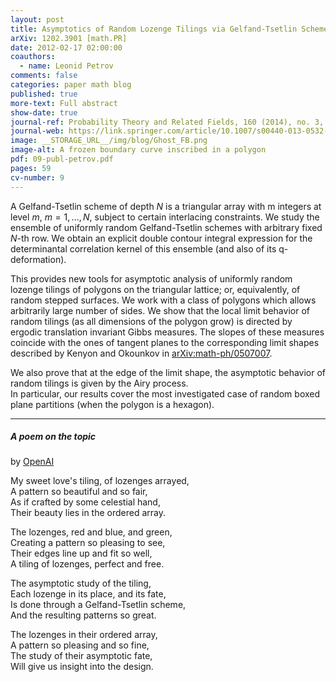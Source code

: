 ```yaml
---
layout: post
title: Asymptotics of Random Lozenge Tilings via Gelfand-Tsetlin Schemes
arXiv: 1202.3901 [math.PR]
date: 2012-02-17 02:00:00
coauthors:
  - name: Leonid Petrov
comments: false
categories: paper math blog
published: true
more-text: Full abstract
show-date: true
journal-ref: Probability Theory and Related Fields, 160 (2014), no. 3, 429-487
journal-web: https://link.springer.com/article/10.1007/s00440-013-0532-x
image: __STORAGE_URL__/img/blog/Ghost_FB.png
image-alt: A frozen boundary curve inscribed in a polygon
pdf: 09-publ-petrov.pdf
pages: 59
cv-number: 9
---
```


A Gelfand-Tsetlin scheme of depth $N$ is a triangular array with m integers at
level $m$, $m=1,\ldots,N$, subject to certain interlacing constraints. We study the
ensemble of uniformly random Gelfand-Tsetlin schemes with arbitrary fixed $N$-th
row. We obtain an explicit double contour integral expression for the
determinantal correlation kernel of this ensemble (and also of its
q-deformation).<!--more-->

This provides new tools for asymptotic analysis of uniformly random lozenge
tilings of polygons on the triangular lattice; or, equivalently, of random
stepped surfaces. We work with a class of polygons which allows arbitrarily
large number of sides. We show that the local limit behavior of random tilings
(as all dimensions of the polygon grow) is directed by ergodic translation
invariant Gibbs measures. The slopes of these measures coincide with the ones
of tangent planes to the corresponding limit shapes described by Kenyon and
Okounkov in <a href="https://arxiv.org/abs/math-ph/0507007">arXiv:math-ph/0507007</a>. 

We also prove that at the edge of the limit
shape, the asymptotic behavior of random tilings is given by the Airy process.
<br />In particular, our results cover the most investigated case of random boxed
plane partitions (when the polygon is a hexagon).

---

##### A poem on the topic 

by [OpenAI](https://beta.openai.com/playground)

<p class="mt-4">
My sweet love's tiling, of lozenges arrayed,<br>
A pattern so beautiful and so fair,<br>
As if crafted by some celestial hand,<br>
Their beauty lies in the ordered array.<br>
</p><p>
The lozenges, red and blue, and green,<br>
Creating a pattern so pleasing to see,<br>
Their edges line up and fit so well,<br>
A tiling of lozenges, perfect and free.<br>
</p><p>
The asymptotic study of the tiling,<br>
Each lozenge in its place, and its fate,<br>
Is done through a Gelfand-Tsetlin scheme,<br>
And the resulting patterns so great.<br>
</p><p class="mb-5">
The lozenges in their ordered array,<br>
A pattern so pleasing and so fine,<br>
The study of their asymptotic fate,<br>
Will give us insight into the design.<br>
</p>